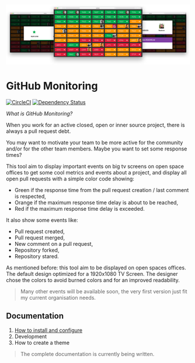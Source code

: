 ![Header](documentation/images/readme-header.png?raw=true)

# GitHub Monitoring

[![CircleCI](https://circleci.com/gh/Shudrum/GitHubMonitoring.svg?style=shield)](https://circleci.com/gh/Shudrum/GitHubMonitoring)
[![Dependency Status](https://gemnasium.com/badges/github.com/Shudrum/GitHubMonitoring.svg)](https://gemnasium.com/github.com/Shudrum/GitHubMonitoring)

_What is GitHub Monitoring?_

When you work for an active closed, open or inner source project, there is always a pull request
debt.

You may want to motivate your team to be more active for the community and/or for the other team members. Maybe you want to set some response times?

This tool aim to display important events on big tv screens on open space offices to get some cool metrics and events about a project, and display all open pull requests with a simple color code showing:
 - Green if the response time from the pull request creation / last comment is respected,
 - Orange if the maximum response time delay is about to be reached,
 - Red if the maximum response time delay is exceeded.

It also show some events like:
 - Pull request created,
 - Pull request merged,
 - New comment on a pull request,
 - Repository forked,
 - Repository stared.

As mentioned before: this tool aim to be displayed on open spaces offices. The default design optimized for a 1920x1080 TV Screen. The designer chose the colors to avoid burned colors and for an improved readability.

> Many other events will be available soon, the very first version just fit my current organisation needs.

## Documentation

 1. [How to install and configure](documentation/install.md)
 2. Development
  1. How to create a theme

> The complete documentation is currently being written.
